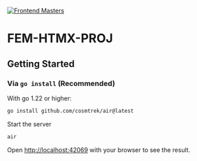 [![Frontend Masters](https://static.frontendmasters.com/assets/brand/logos/full.png)](https://frontendmasters.com)

# FEM-HTMX-PROJ

## Getting Started

### Via `go install` (Recommended)

With go 1.22 or higher:

```bash
go install github.com/cosmtrek/air@latest
```

Start the server

```bash
air
```
Open [http://localhost:42069](http://localhost:42069) with your browser to see the result.